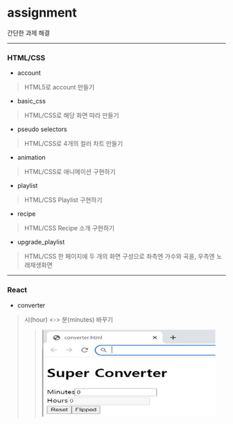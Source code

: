 # assignment
간단한 과제 해결


***
### __HTML/CSS__

* account
> HTML5로 account 만들기 

* basic_css
> HTML/CSS로 해당 화면 따라 만들기

* pseudo selectors
> HTML/CSS로 4개의 컬러 차트 만들기

* animation
> HTML/CSS로 애니메이션 구현하기

* playlist
> HTML/CSS Playlist 구현하기

* recipe
> HTML/CSS Recipe 소개 구현하기

* upgrade_playlist
> HTML/CSS 한 페이지에 두 개의 화면 구성으로 좌측엔 가수와 곡을, 우측엔 노래재생화면 


***
### __React__

* converter
> 시(hour) <-> 분(minutes) 바꾸기
>> <img src = "https://github.com/sungeunnn/assignment/blob/main/converter/converter.JPG" width="400" height = "200"/>

